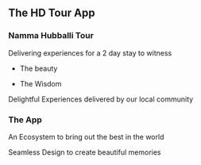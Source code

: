 ## The HD Tour App

### Namma Hubballi Tour 


Delivering experiences for a 2 day stay to witness

* The beauty

* The Wisdom

Delightful Experiences delivered by our local community



### The App

An Ecosystem to bring out the best in the world

Seamless Design to create beautiful memories

